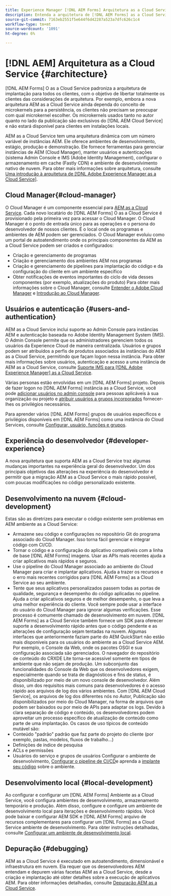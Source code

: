 ```yaml
---
title: Experience Manager [!DNL AEM Forms] Arquitetura as a Cloud Service
description: Entenda a arquitetura de [!DNL AEM Forms] as a Cloud Service para saber mais sobre os aspectos de escalabilidade, resiliência e desempenho da plataforma.
source-git-commit: 7163eb2551f5e644f6d42287a523a7dfc626c1c4
workflow-type: tm+mt
source-wordcount: '1091'
ht-degree: 6%

---
```



# [!DNL AEM] Arquitetura as a Cloud Service {#architecture}

[!DNL AEM Forms] O as a Cloud Service padroniza a arquitetura de implantação para todos os clientes, com o objetivo de libertar totalmente os clientes das considerações de arquitetura. Por exemplo, embora a nova arquitetura AEM as a Cloud Service ainda dependa do conceito de microkernels para a persistência, os clientes não precisam se preocupar com qual microkernel escolher. Os microkernels usados tanto no autor quanto no lado da publicação são exclusivos do [!DNL AEM Cloud Service] e não estará disponível para clientes em instalações locais.

AEM as a Cloud Service tem uma arquitetura dinâmica com um número variável de instâncias AEM. Ele oferece ambientes de desenvolvimento, estágio, produção e demonstração. Ele fornece ferramentas para gerenciar instâncias de AEM (Cloud Manager), manter usuários e autenticações (sistema Admin Console e IMS (Adobe Identity Management), configurar o armazenamento em cache (Fastly CDN) e ambiente de desenvolvimento nativo de nuvem. Para obter mais informações sobre arquitetura, consulte [Uma introdução à arquitetura de [!DNL Adobe Experience Manager as a Cloud Service]](https://experienceleague.adobe.com/docs/experience-manager-cloud-service/core-concepts/architecture.html?lang=en).

## Cloud Manager{#cloud-manager}

O Cloud Manager é um componente essencial para [AEM as a Cloud Service](https://experienceleague.adobe.com/docs/experience-manager-cloud-service/overview/introduction.html?lang=en). Cada novo locatário do [!DNL AEM Forms] O as a Cloud Service é provisionado pela primeira vez para acessar o Cloud Manager. O Cloud Manager é o ponto de entrada único para as operações e o persona do desenvolvedor de nossos clientes. É o local onde os programas e ambientes de AEM podem ser gerenciados. O Cloud Manager evoluiu como um portal de autoatendimento onde os principais componentes da AEM as a Cloud Service podem ser criados e configurados:

* Criação e gerenciamento de programas
* Criação e gerenciamento dos ambientes AEM nos programas
* Criação e gerenciamento de pipelines para implantação do código e da configuração do cliente em um ambiente específico
* Obter notificações de eventos importantes do ciclo de vida desses componentes (por exemplo, atualizações do produto) Para obter mais informações sobre o Cloud Manager, consulte [Entender o Adobe Cloud Manager](https://experienceleague.adobe.com/docs/experience-manager-learn/foundation/cloud-manager/understand-cloud-manager-for-aem.html) e [Introdução ao Cloud Manager](https://experienceleague.adobe.com/docs/experience-manager-cloud-manager/using/introduction-to-cloud-manager.html?lang=pt-BR).

## Usuários e autenticação {#users-and-authentication}

AEM as a Cloud Service inclui suporte ao Admin Console para instâncias AEM e autenticação baseada no Adobe Identity Management System (IMS). O Admin Console permite que os administradores gerenciem todos os usuários da Experience Cloud de maneira centralizada. Usuários e grupos podem ser atribuídos a perfis de produtos associados às instâncias do AEM as a Cloud Service, permitindo que façam logon nessa instância. Para obter mais informações sobre usuários, autenticação e acesso a uma instância de AEM as a Cloud Service, consulte [Suporte IMS para [!DNL Adobe Experience Manager] as a Cloud Service](https://experienceleague.adobe.com/docs/experience-manager-cloud-service/security/ims-support.html?lang=en#introduction).

Várias personas estão envolvidas em um [!DNL AEM Forms] projeto. Depois de fazer logon no [!DNL AEM Forms] instância as a Cloud Service, você pode [adicionar usuários no admin console](https://experienceleague.adobe.com/docs/experience-manager-cloud-service/security/ims-support.html?lang=pt-BR) para pessoas aplicáveis à sua organização ou projeto e [atribuir usuários a grupos incorporados](forms-groups-privileges-tasks.md) fornecer-lhes os privilégios necessários.

Para aprender vários [!DNL AEM Forms] grupos de usuários específicos e privilégios disponíveis em [!DNL AEM Forms] como uma instância do Cloud Services, consulte [Configurar, usuário, funções e grupos](forms-groups-privileges-tasks.md).

## Experiência do desenvolvedor {#developer-experience}

A nova arquitetura que suporta AEM as a Cloud Service traz algumas mudanças importantes na experiência geral do desenvolvedor. Um dos principais objetivos das alterações na experiência do desenvolvedor é permitir que a migração AEM as a Cloud Service o mais rápido possível, com poucas modificações no código personalizado existente.

## Desenvolvimento na nuvem {#cloud-development}

Estas são as diretrizes para executar o código existente sem problemas em AEM ambiente as a Cloud Service:

* Armazene seu código e configurações no repositório Git do programa associado do Cloud Manager. Isso torna fácil gerenciar e integrar código com CI/CD.
* Tornar o código e a configuração do aplicativo compatíveis com a linha de base [!DNL AEM Forms] imagens. Usar as APIs mais recentes ajuda a criar aplicativos mais rápidos e seguros.
* Use o pipeline do Cloud Manager associado ao ambiente do Cloud Manager para criar e implantar aplicativos. Ajuda a trazer os recursos e o erro mais recentes corrigidos para [!DNL AEM Forms] as a Cloud Service ao seu ambiente.
* Tente que seus aplicativos personalizados passem todas as portas de qualidade, segurança e desempenho do código aplicadas no pipeline. Ajuda a criar aplicativos seguros e de melhor desempenho, o que leva a uma melhor experiência do cliente. Você sempre pode usar a interface do usuário do Cloud Manager para ignorar algumas verificações.
Esse processo é comumente chamado de desenvolvimento em nuvem. [!DNL AEM Forms] as a Cloud Service também fornece um SDK para oferecer suporte a desenvolvimento rápido antes que o código pendente e as alterações de configuração sejam tentadas na nuvem.
Algumas interfaces que anteriormente faziam parte do AEM QuickStart não estão mais disponíveis para os usuários do ambiente as a Cloud Service AEM. Por exemplo, o Console da Web, onde os pacotes OSGI e sua configuração associada são gerenciados. O navegador do repositório de conteúdo do CRXDE Lite torna-se acessível somente em tipos de ambiente que não sejam de produção. Um subconjunto das funcionalidades do Console da Web que os desenvolvedores exigem, especialmente quando se trata de diagnósticos e fins de status, é disponibilizado por meio de um novo console de desenvolvedor.
Além disso, um dos requisitos mais comuns para desenvolvedores é o acesso rápido aos arquivos de log dos vários ambientes. Com [!DNL AEM Cloud Service], os arquivos de log dos diferentes nós no Autor, Publicação são disponibilizados por meio do Cloud Manager, na forma de arquivos que podem ser baixados ou por meio de APIs para adaptar os logs. Devido à clara separação de código e conteúdo, os desenvolvedores podem aproveitar um processo específico de atualização de conteúdo como parte de uma implantação. Os casos de uso típicos de conteúdo mutável são:
* Conteúdo &quot;padrão&quot; padrão que faz parte do projeto do cliente (por exemplo, pastas, modelos, fluxos de trabalho...)
* Definições de índice de pesquisa
* ACLs e permissões
* Usuários do serviço e grupos de usuários
Configurar o ambiente de desenvolvimento, [Configurar o pipeline de CI/CD](https://experienceleague.adobe.com/docs/experience-manager-cloud-manager/using/how-to-use/configuring-pipeline.html)e aprenda a [implante seu código](https://experienceleague.adobe.com/docs/experience-manager-cloud-manager/using/how-to-use/deploying-code.html) sobre o ambiente.

## Desenvolvimento local {#local-development}

Ao configurar e configurar um [!DNL AEM Forms] Ambiente as a Cloud Service, você configura ambientes de desenvolvimento, armazenamento temporário e produção. Além disso, configure e configure um ambiente de desenvolvimento local para iterações e desenvolvimento rápidos. Você pode baixar e configurar AEM SDK e [!DNL AEM Forms] arquivo de recursos complementares para configurar um [!DNL Forms] as a Cloud Service ambiente de desenvolvimento.  Para obter instruções detalhadas, consulte [Configurar um ambiente de desenvolvimento local](setup-local-development-environment.md).

## Depuração {#debugging}

AEM as a Cloud Service é executado em autoatendimento, dimensionável e infraestrutura em nuvem. Ela requer que os desenvolvedores AEM entendam e depurem várias facetas AEM as a Cloud Service, desde a criação e implantação até obter detalhes sobre a execução de aplicativos AEM. Para obter informações detalhadas, consulte [Depuração AEM as a Cloud Service](https://experienceleague.adobe.com/docs/experience-manager-learn/cloud-service/debugging/debugging-aem-as-a-cloud-service/overview.html?lang=en).
